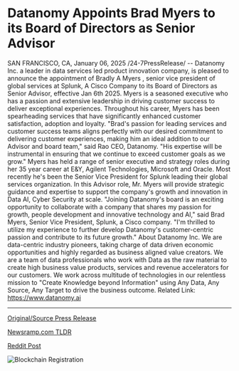 # Datanomy Appoints Brad Myers to its Board of Directors as Senior Advisor

SAN FRANCISCO, CA, January 06, 2025 /24-7PressRelease/ -- Datanomy Inc. a leader in data services led product innovation company, is pleased to announce the appointment of Bradly A Myers , senior vice president of global services at Splunk, A Cisco Company to its Board of Directors as Senior Advisor, effective Jan 6th 2025.  Myers is a seasoned executive who has a passion and extensive leadership in driving customer success to deliver exceptional experiences. Throughout his career, Myers has been spearheading services that have significantly enhanced customer satisfaction, adoption and loyalty.  "Brad's passion for leading services and customer success teams aligns perfectly with our desired commitment to delivering customer experiences, making him an ideal addition to our Advisor and board team," said Rao CEO, Datanomy. "His expertise will be instrumental in ensuring that we continue to exceed customer goals as we grow."  Myers has held a range of senior executive and strategy roles during her 35 year career at E&Y, Agilent Technologies, Microsoft and Oracle. Most recently he's been the Senior Vice President for Splunk leading their global services organization.   In this Advisor role, Mr. Myers will provide strategic guidance and expertise to support the company's growth and innovation in Data AI, Cyber Security at scale.  "Joining Datanomy's board is an exciting opportunity to collaborate with a company that shares my passion for growth, people development and innovative technology and AI," said Brad Myers, Senior Vice President, Splunk, a Cisco company. "I'm thrilled to utilize my experience to further develop Datanomy's customer-centric passion and contribute to its future growth."  About Datanomy Inc.  We are data-centric industry pioneers, taking charge of data driven economic opportunities and highly regarded as business aligned value creators.  We are a team of data professionals who work with Data as the raw material to create high business value products, services and revenue accelerators for our customers. We work across multitude of technologies in our relentless mission to "Create Knowledge beyond Information" using Any Data, Any Source, Any Target to drive the business outcome.  Related Link: https://www.datanomy.ai 

---

[Original/Source Press Release](https://www.24-7pressrelease.com/press-release/517628/datanomy-appoints-brad-myers-to-its-board-of-directors-as-senior-advisor)
                    

[Newsramp.com TLDR](https://newsramp.com/curated-news/datanomy-inc-appoints-bradly-a-myers-from-splunk-a-cisco-company-as-senior-advisor-to-board-of-directors/5e0b3119099f1a44c817749181ed72a1) 

 



[Reddit Post](https://www.reddit.com/r/Business_NewsRamp/comments/1hvc16o/datanomy_inc_appoints_bradly_a_myers_from_splunk/) 



![Blockchain Registration](https://cdn.newsramp.app/24-7PressRelease/qrcode/251/6/gleelO_u.webp)
